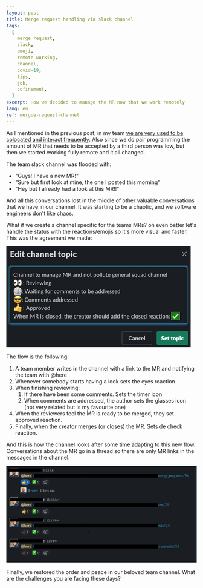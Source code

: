 ```yaml
---
layout: post
title: Merge request handling via slack channel
tags:
  [
    merge request,
    slack,
    emoji,
    remote working,
    channel,
    covid-19,
    tips,
    job,
    cofinement,
  ]
excerpt: How we decided to manage the MR now that we work remotely
lang: en
ref: mergue-request-channel
---
```


As I mentioned in the previous post, in my team [we are very used to be colocated and interact frequently](https://juan.pallares.me/remote-working-tips/). Also since we do pair programming the amount of MR that needs to be accepted by a third person was low, but then we started working fully remote and it all changed.

The team slack channel was flooded with:

- "Guys! I have a new MR!"
- "Sure but first look at mine, the one I posted this morning"
- "Hey but I already had a look at this MR!!"

And all this conversations lost in the middle of other valuable conversations that we have in our channel. It was starting to be a chaotic, and we software engineers don't like chaos.

What if we create a channel specific for the teams MRs? oh even better let's handle the status with the reactions/emojis so it's more visual and faster. This was the agreement we made:

![MR channel topic](../images/mr_channel_topic.png)

The flow is the following:

1. A team member writes in the channel with a link to the MR and notifying the team with @here
1. Whenever somebody starts having a look sets the eyes reaction
1. When finishing reviewing:
   1. If there have been some comments. Sets the timer icon
   1. When comments are addressed, the author sets the glasses icon (not very related but is my favourite one)
1. When the reviewers feel the MR is ready to be merged, they set approved reaction.
1. Finally, when the creator merges (or closes) the MR. Sets de check reaction.

And this is how the channel looks after some time adapting to this new flow. Conversations about the MR go in a thread so there are only MR links in the messages in the channel.

![MR channel](../images/mr_channel_example.png)

Finally, we restored the order and peace in our beloved team channel. What are the challenges you are facing these days?
